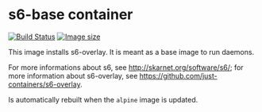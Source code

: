 # s6-base container

[![Build Status](https://travis-ci.org/coaxial/docker-s6-base.svg?branch=master)](https://travis-ci.org/coaxial/docker-s6-base) [![Image size](https://images.microbadger.com/badges/image/coaxial/s6-base.svg)](https://microbadger.com/images/coaxial/s6-base "Get your own image badge on microbadger.com")

This image installs s6-overlay. It is meant as a base image to run daemons.

For more informations about s6, see http://skarnet.org/software/s6/; for more information about s6-overlay, see https://github.com/just-containers/s6-overlay.

Is automatically rebuilt when the `alpine` image is updated.
